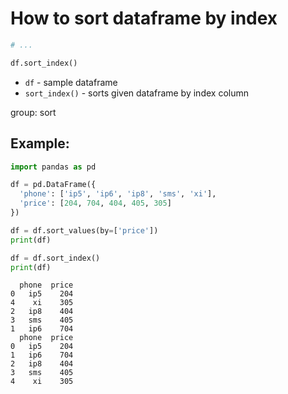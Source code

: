 # How to sort dataframe by index

```python
# ...

df.sort_index()
```

- `df` - sample dataframe
- `sort_index()` - sorts given dataframe by index column

group: sort

## Example: 
```python
import pandas as pd

df = pd.DataFrame({
  'phone': ['ip5', 'ip6', 'ip8', 'sms', 'xi'],
  'price': [204, 704, 404, 405, 305]
})

df = df.sort_values(by=['price'])
print(df)

df = df.sort_index()
print(df)
```
```
  phone  price
0   ip5    204
4    xi    305
2   ip8    404
3   sms    405
1   ip6    704
  phone  price
0   ip5    204
1   ip6    704
2   ip8    404
3   sms    405
4    xi    305

```

